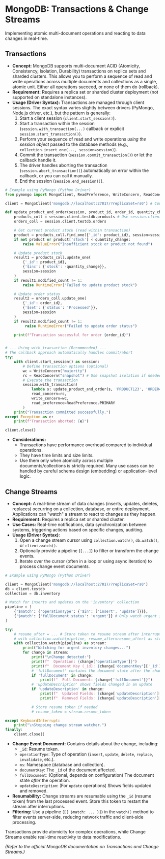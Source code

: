 # MongoDB: Transactions & Change Streams

Implementing atomic multi-document operations and reacting to data changes in real-time.

## Transactions

*   **Concept:** MongoDB supports multi-document ACID (Atomicity, Consistency, Isolation, Durability) transactions on replica sets and sharded clusters. This allows you to perform a sequence of read and write operations across multiple documents and collections as a single, atomic unit. Either all operations succeed, or none of them do (rollback).
*   **Requirement:** Requires a replica set or sharded cluster deployment (not supported on standalone instances).
*   **Usage (Driver Syntax):** Transactions are managed through client sessions. The exact syntax varies slightly between drivers (PyMongo, Node.js driver, etc.), but the pattern is generally:
    1.  Start a client session (`client.start_session()`).
    2.  Start a transaction within the session (`session.with_transaction(...)` callback or explicit `session.start_transaction()`).
    3.  Perform your sequence of read and write operations *using the session object* passed to the database methods (e.g., `collection.insert_one(..., session=session)`).
    4.  Commit the transaction (`session.commit_transaction()`) or let the callback handle it.
    5.  The driver handles aborting the transaction (`session.abort_transaction()`) automatically on error within the callback, or you can call it manually.
    6.  End the session (`session.end_session()`).

```python
# Example using PyMongo (Python Driver)
from pymongo import MongoClient, ReadPreference, WriteConcern, ReadConcern

client = MongoClient('mongodb://localhost:27017/?replicaSet=rs0') # Connect to replica set

def update_product_and_order(session, product_id, order_id, quantity_change):
    products_coll = session.client.testdb.products # Use session.client
    orders_coll = session.client.testdb.orders

    # Get current product stock (read within transaction)
    product = products_coll.find_one({'_id': product_id}, session=session)
    if not product or product['stock'] < quantity_change:
        raise ValueError("Insufficient stock or product not found")

    # Update product stock
    result1 = products_coll.update_one(
        {'_id': product_id},
        {'$inc': {'stock': -quantity_change}},
        session=session
    )
    if result1.modified_count != 1:
        raise RuntimeError("Failed to update product stock")

    # Update order status
    result2 = orders_coll.update_one(
        {'_id': order_id},
        {'$set': {'status': 'Processed'}},
        session=session
    )
    if result2.modified_count != 1:
         raise RuntimeError("Failed to update order status")

    print(f"Transaction successful for order {order_id}")


# --- Using with_transaction (Recommended) ---
# The callback approach automatically handles commit/abort
try:
    with client.start_session() as session:
        # Define transaction options (optional)
        wc = WriteConcern("majority")
        rc = ReadConcern("snapshot") # Use snapshot isolation if needed
        # Execute the transaction
        session.with_transaction(
            lambda s: update_product_and_order(s, 'PRODUCT123', 'ORDER456', 2),
            read_concern=rc,
            write_concern=wc,
            read_preference=ReadPreference.PRIMARY
        )
    print("Transaction committed successfully.")
except Exception as e:
    print(f"Transaction aborted: {e}")

client.close()
```

*   **Considerations:**
    *   Transactions have performance overhead compared to individual operations.
    *   They have time limits and size limits.
    *   Use them only when atomicity across multiple documents/collections is strictly required. Many use cases can be handled by careful schema design (embedding) or application-level logic.

## Change Streams

*   **Concept:** A real-time stream of data changes (inserts, updates, deletes, replaces) occurring on a collection, database, or entire deployment. Applications can "watch" a stream to react to changes as they happen.
*   **Requirement:** Requires a replica set or sharded cluster.
*   **Use Cases:** Real-time notifications, data synchronization between systems, triggering actions based on specific changes, auditing.
*   **Usage (Driver Syntax):**
    1.  Open a change stream cursor using `collection.watch()`, `db.watch()`, or `client.watch()`.
    2.  Optionally provide a pipeline (`[...]`) to filter or transform the change events.
    3.  Iterate over the cursor (often in a loop or using async iteration) to process change event documents.

```python
# Example using PyMongo (Python Driver)

client = MongoClient('mongodb://localhost:27017/?replicaSet=rs0')
db = client.testdb
collection = db.inventory

# Watch for inserts and updates on the 'inventory' collection
pipeline = [
    {'$match': {'operationType': {'$in': ['insert', 'update']}}},
    {'$match': {'fullDocument.status': 'urgent'}} # Only watch urgent items
]

try:
    # resume_after = ... # Store token to resume stream after interruption
    # with collection.watch(pipeline, resume_after=resume_after) as stream:
    with collection.watch(pipeline) as stream:
        print("Watching for urgent inventory changes...")
        for change in stream:
            print("\nChange detected:")
            print(f"  Operation: {change['operationType']}")
            print(f"  Document Key (_id): {change['documentKey']['_id']}")
            # 'fullDocument' contains the document state after the change (for insert, replace, update)
            if 'fullDocument' in change:
                print(f"  Full Document: {change['fullDocument']}")
            # 'updateDescription' shows fields changed in an update
            if 'updateDescription' in change:
                print(f"  Updated Fields: {change['updateDescription']['updatedFields']}")
                print(f"  Removed Fields: {change['updateDescription']['removedFields']}")

            # Store resume token if needed
            # resume_token = stream.resume_token

except KeyboardInterrupt:
    print("\nStopping change stream watcher.")
finally:
    client.close()

```

*   **Change Event Document:** Contains details about the change, including:
    *   `_id`: Resume token.
    *   `operationType`: Type of operation (`insert`, `update`, `delete`, `replace`, `invalidate`, etc.).
    *   `ns`: Namespace (database and collection).
    *   `documentKey`: The `_id` of the document affected.
    *   `fullDocument`: (Optional, depends on configuration) The document state *after* the operation.
    *   `updateDescription`: (For `update` operations) Shows fields updated and removed.
*   **Resumability:** Change streams are resumable using the `_id` (resume token) from the last processed event. Store this token to restart the stream after interruptions.
*   **Filtering:** Use a pipeline (`[{ $match: ... }]`) in the `watch()` method to filter events server-side, reducing network traffic and client-side processing.

Transactions provide atomicity for complex operations, while Change Streams enable real-time reactivity to data modifications.

*(Refer to the official MongoDB documentation on Transactions and Change Streams.)*